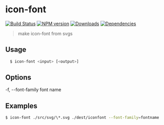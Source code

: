 icon-font
===

[![Build Status][travis-image]][travis-url]
[![NPM version][npm-image]][npm-url]
[![Downloads][downloads-image]][npm-url]
[![Dependencies][dep-image]][dep-url]

> make icon-font from svgs


## Usage

```sh
  $ icon-font <input> [<output>]
```

## Options
  -f, --font-family  font name

## Examples

```sh
$ icon-font ./src/svg/\*.svg ./dest/iconfont --font-family=fontname
```

[travis-url]: https://travis-ci.org/junmer/icon-font
[travis-image]: http://img.shields.io/travis/junmer/icon-font.svg
[downloads-image]: http://img.shields.io/npm/dm/icon-font.svg
[npm-url]: https://npmjs.org/package/icon-font
[npm-image]: http://img.shields.io/npm/v/icon-font.svg
[dep-url]: https://david-dm.org/junmer/icon-font
[dep-image]: http://img.shields.io/david/junmer/icon-font.svg
